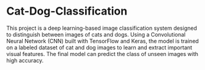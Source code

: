 # Cat-Dog-Classification
 This project is a deep learning-based image classification system designed to distinguish between images of cats and dogs. Using a Convolutional Neural Network (CNN) built with TensorFlow and Keras, the model is trained on a labeled dataset of cat and dog images to learn and extract important visual features. The final model can predict the class of unseen images with high accuracy.
